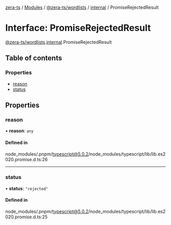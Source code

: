 [zera-ts](../README.md) / [Modules](../modules.md) / [@zera-ts/wordlists](../modules/zera_ts_wordlists.md) / [internal](../modules/zera_ts_wordlists.internal.md) / PromiseRejectedResult

# Interface: PromiseRejectedResult

[@zera-ts/wordlists](../modules/zera_ts_wordlists.md).[internal](../modules/zera_ts_wordlists.internal.md).PromiseRejectedResult

## Table of contents

### Properties

- [reason](zera_ts_wordlists.internal.PromiseRejectedResult.md#reason)
- [status](zera_ts_wordlists.internal.PromiseRejectedResult.md#status)

## Properties

### reason

• **reason**: `any`

#### Defined in

node_modules/.pnpm/typescript@5.0.2/node_modules/typescript/lib/lib.es2020.promise.d.ts:26

___

### status

• **status**: ``"rejected"``

#### Defined in

node_modules/.pnpm/typescript@5.0.2/node_modules/typescript/lib/lib.es2020.promise.d.ts:25
